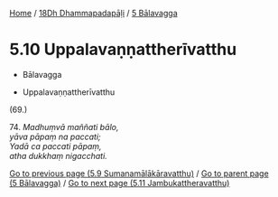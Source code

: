 
[Home](/) / [18Dh Dhammapadapāḷi](../../18Dh.md) / [5 Bālavagga](../5.md)

# 5.10 Uppalavaṇṇattherīvatthu

* Bālavagga

* Uppalavaṇṇattherīvatthu

(69.)

74\. _Madhuṃvā maññati bālo,_  
_yāva pāpaṃ na paccati;_  
_Yadā ca paccati pāpaṃ,_  
_atha dukkhaṃ nigacchati._  


[Go to previous page (5.9 Sumanamālākāravatthu)](5.9.md) / [Go to parent page (5 Bālavagga)](../5.md) / [Go to next page (5.11 Jambukattheravatthu)](5.11.md)



